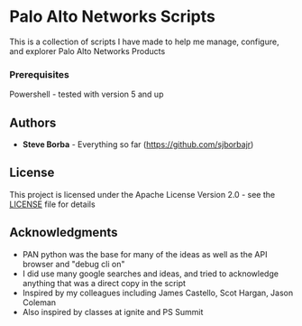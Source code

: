 # Palo Alto Networks Scripts

This is a collection of scripts I have made to help me manage, configure, and explorer Palo Alto Networks Products

### Prerequisites

Powershell - tested with version 5 and up

## Authors

* **Steve Borba** - Everything so far (https://github.com/sjborbajr)

## License

This project is licensed under the Apache License Version 2.0 - see the [LICENSE](LICENSE) file for details

## Acknowledgments

* PAN python was the base for many of the ideas as well as the API browser and "debug cli on"
* I did use many google searches and ideas, and tried to acknowledge anything that was a direct copy in the script
* Inspired by my colleagues including James Castello, Scot Hargan, Jason Coleman
* Also inspired by classes at ignite and PS Summit
